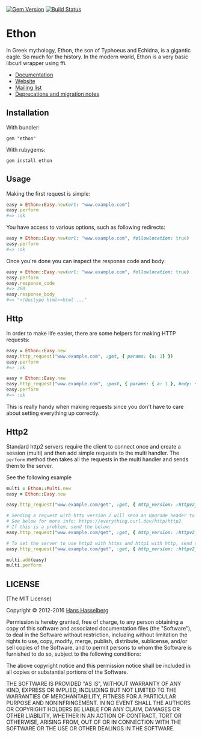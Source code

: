 [![Gem Version](https://badge.fury.io/rb/ethon.svg)](https://badge.fury.io/rb/ethon)
[![Build Status](https://github.com/typhoeus/ethon/workflows/Ruby/badge.svg)](https://github.com/typhoeus/ethon/actions/workflows/ruby.yml)

#  Ethon

In Greek mythology, Ethon, the son of Typhoeus and Echidna, is a gigantic eagle. So much for the history.
In the modern world, Ethon is a very basic libcurl wrapper using ffi.

* [Documentation](http://rubydoc.info/github/typhoeus/ethon/frames/Ethon)
* [Website](http://typhoeus.github.com/)
* [Mailing list](http://groups.google.com/group/typhoeus)
* [Deprecations and migration notes](DEPRECATIONS.md)

## Installation

With bundler:

    gem "ethon"

With rubygems:

    gem install ethon

## Usage

Making the first request is simple:

```ruby
easy = Ethon::Easy.new(url: "www.example.com")
easy.perform
#=> :ok
```

You have access to various options, such as following redirects:

```ruby
easy = Ethon::Easy.new(url: "www.example.com", followlocation: true)
easy.perform
#=> :ok
```

Once you're done you can inspect the response code and body:

```ruby
easy = Ethon::Easy.new(url: "www.example.com", followlocation: true)
easy.perform
easy.response_code
#=> 200
easy.response_body
#=> "<!doctype html><html ..."
```

## Http

In order to make life easier, there are some helpers for making HTTP requests:

```ruby
easy = Ethon::Easy.new
easy.http_request("www.example.com", :get, { params: {a: 1} })
easy.perform
#=> :ok
```

```ruby
easy = Ethon::Easy.new
easy.http_request("www.example.com", :post, { params: { a: 1 }, body: { b: 2 } })
easy.perform
#=> :ok
```

This is really handy when making requests since you don't have to care about setting
everything up correctly.

## Http2
Standard http2 servers require the client to connect once and create a session (multi) and then add simple requests to the multi handler.
The `perform` method then takes all the requests in the multi handler and sends them to the server.

See the following example
```ruby
multi = Ethon::Multi.new
easy = Ethon::Easy.new

easy.http_request("www.example.com/get", :get, { http_version: :httpv2_0 })

# Sending a request with http version 2 will send an Upgrade header to the server, which many older servers will not support
# See below for more info: https://everything.curl.dev/http/http2
# If this is a problem, send the below:
easy.http_request("www.example.com/get", :get, { http_version: :httpv2_prior_knowledge })

# To set the server to use http2 with https and http1 with http, send the following:
easy.http_request("www.example.com/get", :get, { http_version: :httpv2_tls })

multi.add(easy)
multi.perform
```

##  LICENSE

(The MIT License)

Copyright © 2012-2016 [Hans Hasselberg](http://www.hans.io)

Permission is hereby granted, free of charge, to any person obtaining a
copy of this software and associated documentation files (the "Software"),
to deal in the Software without restriction, including without
limitation the rights to use, copy, modify, merge, publish, distribute,
sublicense, and/or sell copies of the Software, and to permit persons
to whom the Software is furnished to do so, subject to the following conditions:

The above copyright notice and this permission notice shall be included
in all copies or substantial portions of the Software.

THE SOFTWARE IS PROVIDED "AS IS", WITHOUT WARRANTY OF ANY KIND, EXPRESS
OR IMPLIED, INCLUDING BUT NOT LIMITED TO THE WARRANTIES OF MERCHANTABILITY,
FITNESS FOR A PARTICULAR PURPOSE AND NONINFRINGEMENT. IN NO EVENT SHALL
THE AUTHORS OR COPYRIGHT HOLDERS BE LIABLE FOR ANY CLAIM, DAMAGES OR
OTHER LIABILITY, WHETHER IN AN ACTION OF CONTRACT, TORT OR OTHERWISE,
ARISING FROM, OUT OF OR IN CONNECTION WITH THE SOFTWARE OR THE USE OR
OTHER DEALINGS IN THE SOFTWARE.
